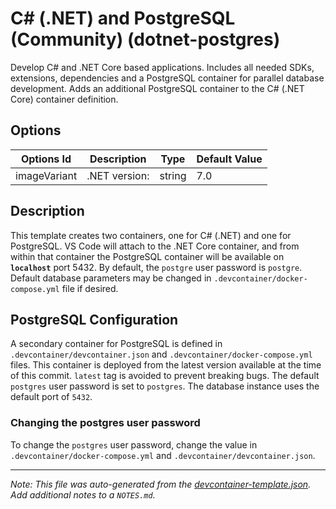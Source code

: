 
# C# (.NET) and PostgreSQL (Community) (dotnet-postgres)

Develop C# and .NET Core based applications. Includes all needed SDKs, extensions, dependencies and a PostgreSQL container for parallel database development. Adds an additional PostgreSQL container to the C# (.NET Core) container definition.

## Options

| Options Id | Description | Type | Default Value |
|-----|-----|-----|-----|
| imageVariant | .NET version: | string | 7.0 |

## Description

This template creates two containers, one for C# (.NET) and one for PostgreSQL. VS Code will attach to the .NET Core container, and from within that container the PostgreSQL container will be available on **`localhost`** port 5432. By default, the `postgre` user password is `postgre`. Default database parameters may be changed in `.devcontainer/docker-compose.yml` file if desired.

## PostgreSQL Configuration

A secondary container for PostgreSQL is defined in `.devcontainer/devcontainer.json` and `.devcontainer/docker-compose.yml` files. This container is deployed from the latest version available at the time of this commit. `latest` tag is avoided to prevent breaking bugs. The default `postgres` user password is set to `postgres`. The database instance uses the default port of `5432`.

### Changing the postgres user password
To change the `postgres` user password, change the value in `.devcontainer/docker-compose.yml` and `.devcontainer/devcontainer.json`.


---

_Note: This file was auto-generated from the [devcontainer-template.json](https://github.com/devcontainers/templates/blob/main/src/dotnet-postgres/devcontainer-template.json).  Add additional notes to a `NOTES.md`._
